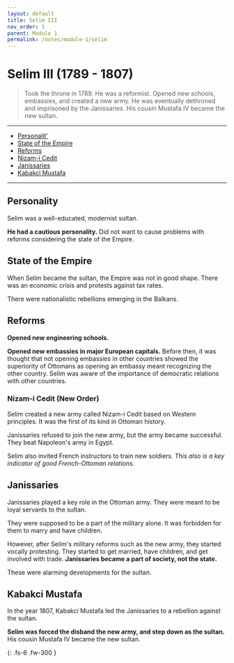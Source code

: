 ```yaml
---
layout: default
title: Selim III
nav_order: 1
parent: Module 1
permalink: /notes/module-1/selim
---
```


# Selim III (1789 - 1807)

>Took the throne in 1789. He was a reformist. Opened new schools, embassies, and created a new army. He was eventually dethroned and imprisoned by the Janissaries. His cousin Mustafa IV became the new sultan. 

---
* [Personalit'](#personality)
* [State of the Empire](#state-of-the-empire)
* [Reforms](#reforms)
* [Nizam-i Cedit](#nizam-i-cedit)
* [Janissaries](#janissaries)
* [Kabakci Mustafa](#kabakci-mustafa)

---

## Personality

Selim was a well-educated, modernist sultan. 

**He had a cautious personality.** Did not want to cause problems with reforms considering the state of the Empire. 

## State of the Empire

When Selim became the sultan, the Empire was not in good shape. There was an economic crisis and protests against tax rates. 

There were nationalistic rebellions emerging in the Balkans. 

## Reforms

**Opened new engineering schools.**

**Opened new embassies in major European capitals.** Before then, it was thought that not opening embassies in other countries showed the superiority of Ottomans as opening an embassy meant recognizing the other country. Selim was aware of the importance of democratic relations with other countries. 

### Nizam-i Cedit (New Order)

Selim created a new army called Nizam-i Cedit based on Western principles. It was the first of its kind in Ottoman history. 

Janissaries refused to join the new army, but the army became successful. They beat Napoleon's army in Egypt. 

Selim also invited French instructors to train new soldiers. *This also is a key indicator of good French-Ottoman relations.*

## Janissaries

Janissaries played a key role in the Ottoman army. They were meant to be loyal servants to the sultan. 

They were supposed to be a part of the military alone. It was forbidden for them to marry and have children. 

However, after Selim's military reforms such as the new army, they started vocally protesting. They started to get married, have children, and get involved with trade. **Janissaries became a part of society, not the state.**

These were alarming developments for the sultan.

## Kabakci Mustafa

In the year 1807, Kabakci Mustafa led the Janissaries to a rebellion against the sultan. 

**Selim was forced the disband the new army, and step down as the sultan.** His cousin Mustafa IV became the new sultan. 


{: .fs-6 .fw-300 }


